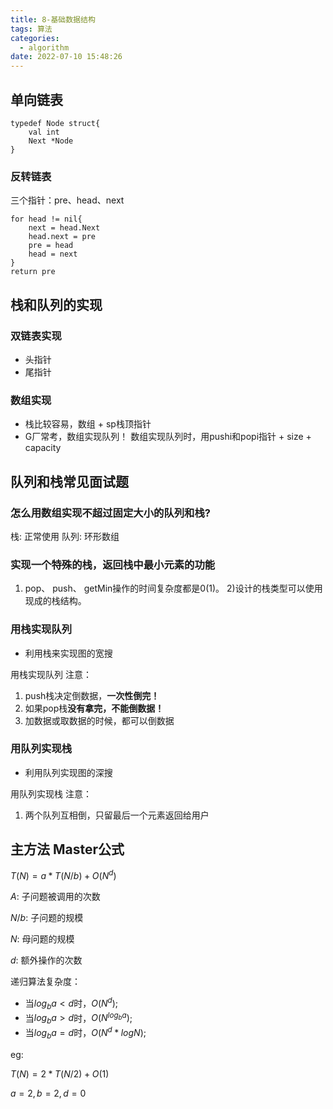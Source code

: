 ```yaml
---
title: 8-基础数据结构
tags: 算法
categories:
  - algorithm
date: 2022-07-10 15:48:26
---
```


## 单向链表
```
typedef Node struct{
    val int
    Next *Node
}
```

### 反转链表

三个指针：pre、head、next
``` golang
for head != nil{
    next = head.Next
    head.next = pre
    pre = head
    head = next
}
return pre
``` 

## 栈和队列的实现

### 双链表实现
- 头指针
- 尾指针

### 数组实现
- 栈比较容易，数组 + sp栈顶指针
- G厂常考，数组实现队列！
数组实现队列时，用pushi和popi指针 + size + capacity

## 队列和栈常见面试题

### 怎么用数组实现不超过固定大小的队列和栈?
栈: 正常使用
队列: 环形数组

### 实现一个特殊的栈，返回栈中最小元素的功能
1) pop、 push、 getMin操作的时间复杂度都是0(1)。
2)设计的栈类型可以使用现成的栈结构。

### 用栈实现队列
- 利用栈来实现图的宽搜


用栈实现队列 注意：
1. push栈决定倒数据，**一次性倒完！**
2. 如果pop栈**没有拿完，不能倒数据！**
3. 加数据或取数据的时候，都可以倒数据

### 用队列实现栈
- 利用队列实现图的深搜

用队列实现栈 注意：
1. 两个队列互相倒，只留最后一个元素返回给用户

## 主方法 Master公式
$T(N) = a*T(N/{b}) + O(N^d)$

$A$: 子问题被调用的次数

$N/{b}$: 子问题的规模

$N$: 母问题的规模

$d$: 额外操作的次数

递归算法复杂度：
- 当$log_ {b}a < d$时，$O(N^d)$;
- 当$log_{b}a > d$时，$O(N^{log_ {b}a})$;
- 当$log_ {b}a = d$时，$O(N^d*logN)$;

eg:

$T(N) = 2*T(N/{2}) + O(1)$

$a=2, b=2, d=0$
